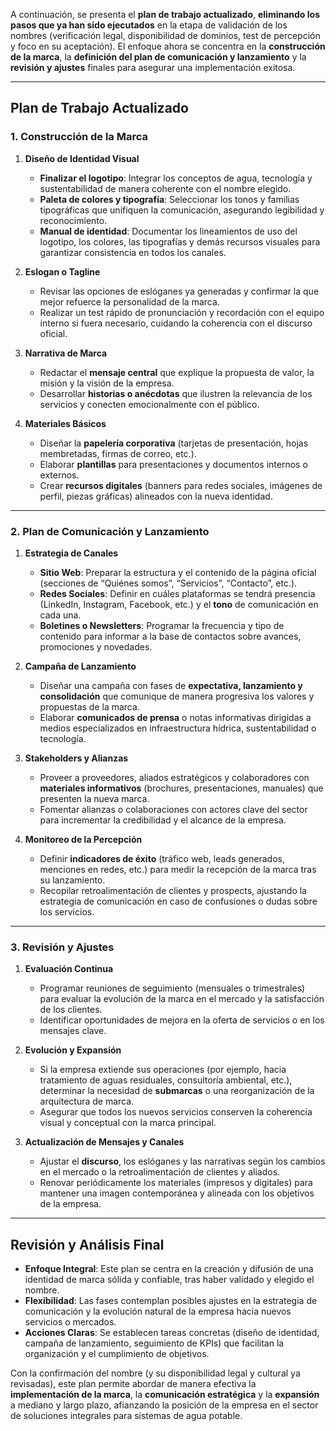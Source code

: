 A continuación, se presenta el **plan de trabajo actualizado**, **eliminando los pasos que ya han sido ejecutados** en la etapa de validación de los nombres (verificación legal, disponibilidad de dominios, test de percepción y foco en su aceptación). El enfoque ahora se concentra en la **construcción de la marca**, la **definición del plan de comunicación y lanzamiento** y la **revisión y ajustes** finales para asegurar una implementación exitosa.

---

## Plan de Trabajo Actualizado

### 1. Construcción de la Marca

1. **Diseño de Identidad Visual**

   - **Finalizar el logotipo**: Integrar los conceptos de agua, tecnología y sustentabilidad de manera coherente con el nombre elegido.
   - **Paleta de colores y tipografía**: Seleccionar los tonos y familias tipográficas que unifiquen la comunicación, asegurando legibilidad y reconocimiento.
   - **Manual de identidad**: Documentar los lineamientos de uso del logotipo, los colores, las tipografías y demás recursos visuales para garantizar consistencia en todos los canales.

2. **Eslogan o Tagline**

   - Revisar las opciones de eslóganes ya generadas y confirmar la que mejor refuerce la personalidad de la marca.
   - Realizar un test rápido de pronunciación y recordación con el equipo interno si fuera necesario, cuidando la coherencia con el discurso oficial.

3. **Narrativa de Marca**

   - Redactar el **mensaje central** que explique la propuesta de valor, la misión y la visión de la empresa.
   - Desarrollar **historias o anécdotas** que ilustren la relevancia de los servicios y conecten emocionalmente con el público.

4. **Materiales Básicos**
   - Diseñar la **papelería corporativa** (tarjetas de presentación, hojas membretadas, firmas de correo, etc.).
   - Elaborar **plantillas** para presentaciones y documentos internos o externos.
   - Crear **recursos digitales** (banners para redes sociales, imágenes de perfil, piezas gráficas) alineados con la nueva identidad.

---

### 2. Plan de Comunicación y Lanzamiento

1. **Estrategia de Canales**

   - **Sitio Web**: Preparar la estructura y el contenido de la página oficial (secciones de “Quiénes somos”, “Servicios”, “Contacto”, etc.).
   - **Redes Sociales**: Definir en cuáles plataformas se tendrá presencia (LinkedIn, Instagram, Facebook, etc.) y el **tono** de comunicación en cada una.
   - **Boletines o Newsletters**: Programar la frecuencia y tipo de contenido para informar a la base de contactos sobre avances, promociones y novedades.

2. **Campaña de Lanzamiento**

   - Diseñar una campaña con fases de **expectativa, lanzamiento y consolidación** que comunique de manera progresiva los valores y propuestas de la marca.
   - Elaborar **comunicados de prensa** o notas informativas dirigidas a medios especializados en infraestructura hídrica, sustentabilidad o tecnología.

3. **Stakeholders y Alianzas**

   - Proveer a proveedores, aliados estratégicos y colaboradores con **materiales informativos** (brochures, presentaciones, manuales) que presenten la nueva marca.
   - Fomentar alianzas o colaboraciones con actores clave del sector para incrementar la credibilidad y el alcance de la empresa.

4. **Monitoreo de la Percepción**
   - Definir **indicadores de éxito** (tráfico web, leads generados, menciones en redes, etc.) para medir la recepción de la marca tras su lanzamiento.
   - Recopilar retroalimentación de clientes y prospects, ajustando la estrategia de comunicación en caso de confusiones o dudas sobre los servicios.

---

### 3. Revisión y Ajustes

1. **Evaluación Continua**

   - Programar reuniones de seguimiento (mensuales o trimestrales) para evaluar la evolución de la marca en el mercado y la satisfacción de los clientes.
   - Identificar oportunidades de mejora en la oferta de servicios o en los mensajes clave.

2. **Evolución y Expansión**

   - Si la empresa extiende sus operaciones (por ejemplo, hacia tratamiento de aguas residuales, consultoría ambiental, etc.), determinar la necesidad de **submarcas** o una reorganización de la arquitectura de marca.
   - Asegurar que todos los nuevos servicios conserven la coherencia visual y conceptual con la marca principal.

3. **Actualización de Mensajes y Canales**
   - Ajustar el **discurso**, los eslóganes y las narrativas según los cambios en el mercado o la retroalimentación de clientes y aliados.
   - Renovar periódicamente los materiales (impresos y digitales) para mantener una imagen contemporánea y alineada con los objetivos de la empresa.

---

## Revisión y Análisis Final

- **Enfoque Integral**: Este plan se centra en la creación y difusión de una identidad de marca sólida y confiable, tras haber validado y elegido el nombre.
- **Flexibilidad**: Las fases contemplan posibles ajustes en la estrategia de comunicación y la evolución natural de la empresa hacia nuevos servicios o mercados.
- **Acciones Claras**: Se establecen tareas concretas (diseño de identidad, campaña de lanzamiento, seguimiento de KPIs) que facilitan la organización y el cumplimiento de objetivos.

Con la confirmación del nombre (y su disponibilidad legal y cultural ya revisadas), este plan permite abordar de manera efectiva la **implementación de la marca**, la **comunicación estratégica** y la **expansión** a mediano y largo plazo, afianzando la posición de la empresa en el sector de soluciones integrales para sistemas de agua potable.
